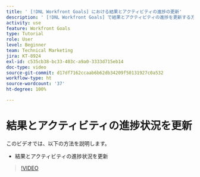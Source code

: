 ```yaml
---
title: ' [!DNL Workfront Goals] における結果とアクティビティの進捗の更新'
description: ' [!DNL Workfront Goals] で結果とアクティビティの進捗を更新する方法を説明します。'
activity: use
feature: Workfront Goals
type: Tutorial
role: User
level: Beginner
team: Technical Marketing
jira: KT-8924
exl-id: c535cb38-bc33-403c-a9a0-3333d715eb14
doc-type: video
source-git-commit: d17df7162ccaab6b62db34209f50131927c0a532
workflow-type: ht
source-wordcount: '37'
ht-degree: 100%

---
```


# 結果とアクティビティの進捗状況を更新

このビデオでは、以下の方法を説明します。

* 結果とアクティビティの進捗状況を更新

>[!VIDEO](https://video.tv.adobe.com/v/335196/?quality=12&learn=on&enablevpops)
